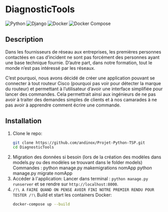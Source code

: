 # DiagnosticTools

![Python](https://img.shields.io/badge/Python-3.12.7-blue?style=flat-square&logo=python&logoColor=white)
![Django](https://img.shields.io/badge/Django-5.1.2-green?style=flat-square&logo=django&logoColor=white)
![Docker](https://img.shields.io/badge/Docker-27.3.1-blue?style=flat-square&logo=docker&logoColor=white)
![Docker Compose](https://img.shields.io/badge/Docker%20Compose-2.30.1-blue?style=flat-square&logo=docker&logoColor=white)

## Description

Dans les fournisseurs de réseau aux entreprises, les premières personnes contactées en cas d’incident ne sont pas forcément des personnes ayant une base technique fournie. D’autre part, dans notre formation, tout le monde n’est pas intéressé par les réseaux.

C’est pourquoi, nous avons décidé de créer une application pouvant se connecter à tout routeur Cisco (pourquoi pas voir pour détecter la marque du routeur) et permettant à l’utilisateur d’avoir une interface simplifiée pour lancer des commandes. Cela permettrait ainsi aux ingénieurs de ne pas avoir à traiter des demandes simples de clients et à nos camarades à ne pas avoir à apprendre comment écrire une commande.



## Installation

1. Clone le repo:
    ```sh
    git clone https://github.com/andinox/Projet-Python-TSP.git
    cd DiagnosticTools
    ```
2. Migration des données si besoin (lors de la création des modèles dans models.py ou des modèles se trouvant dans le folder models)
     Commandes : python manage.py makemigrations nomApp 
                 python manage.py migrate nomApp   
3. Accéder à l'application:
     Lancer dans terminal : `python manage.py runserver`
      et se rendre sur `http://localhost:8000`.    
4.
   `/!\ A FAIRE QUAND ON PENSE AVOIR FINI NOTRE PREMIER RENDU POUR TESTER /!\`
Build et start les containers Docker:
    ```sh
    docker-compose up --build
    ```


